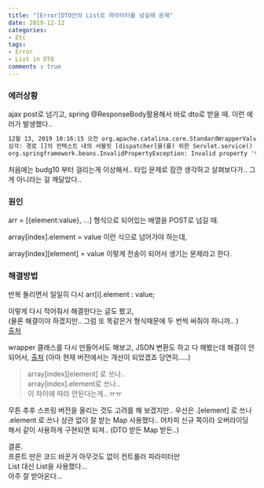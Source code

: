 ```yaml
---
title: "[Error]DTO안의 List로 파라미터를 넘길때 문제"
date: 2019-12-12
categories:
- Etc
tags:
- Error
- List in DTO
comments : true
---
```


### 에러상황
ajax post로 넘기고, spring @ResponseBody활용해서 바로 dto로 받을 때. 이런 에러가 발생했다..                   

```xml
12월 13, 2019 10:16:15 오전 org.apache.catalina.core.StandardWrapperValve invoke
심각: 경로 []의 컨텍스트 내의 서블릿 [dispatcher]을(를) 위한 Servlet.service() 호출이, 근본 원인(root cause)과 함께, 예외 [Request processing failed; nested exception is org.springframework.beans.InvalidPropertyException: Invalid property 'taCostBudgList[0][budg10]' of bean class [com.hsinfo.mvc.domain.task.TaCostBudgAddList]: Property referenced in indexed property path 'taCostBudgList[0][budg10]' is neither an array nor a List nor a Map; returned value was [400000]]을(를) 발생시켰습니다.
org.springframework.beans.InvalidPropertyException: Invalid property 'taCostBudgList[0][budg10]' of bean class [com.hsinfo.mvc.domain.task.TaCostBudgAddList]: Property referenced in indexed property path 'taCostBudgList[0][budg10]' is neither an array nor a List nor a Map; returned value was [400000]
```

처음에는 budg10 부터 걸리는게 이상해서.. 타입 문제로 잠깐 생각하고 살펴보다가.. 그게 아니라는 걸 깨달았다..         



### 원인         
arr = [{element:value}, ...] 형식으로 되어있는 배열을 POST로 넘길 때.    

array[index].element = value 이런 식으로 넘어가야 하는데,      

array[index][element] = value 이렇게 전송이 되어서 생기는 문제라고 한다.                      


### 해결방법

반복 돌리면서 일일히 다시 arr[i].element : value;        

이렇게 다시 적어줘서 해결한다는 글도 봤고,     
(물론 해결이야 하겠지만.. 그럼 또 똑같은거 형식때문에 두 번씩 써줘야 하니까.. )         
[출처](http://www.bmchild.com/2014/02/spring-mvc-3-property-referenced-in.html)


wrapper 클래스를 다시 만들어서도 해보고, JSON 변환도 하고 다 해봤는데 해결이 안되어서, 
[출처](https://stackoverflow.com/questions/23012841/receiving-json-and-deserializing-as-list-of-object-at-spring-mvc-controller)
(아마 현재 버전에서는 개선이 되었겠죠 당연히.....)    

>array[index][element] 로 쓰나..      
array[index].element로 쓰나..     
이 차이에 따라 안된다는게...ㅠㅠ     



무튼 추후 스프링 버전을 올리는 것도 고려를 해 보겠지만..
우선은 .[element] 로 쓰나 .element 로 쓰나 상관 없이 잘 받는 Map 사용했다.. 
어차피 신규 쪽이라 오버라이딩 해서 같이 사용하게 구현되면 되져..  (DTO 받든 Map 받든..)


결론.    
프론트 딴은 코드 바꾼거 아무것도 없이 컨트롤러 파라미터만        
List<DTO> 대신 List<Map>을 사용했다...    
아주 잘 받아온다...          
  



